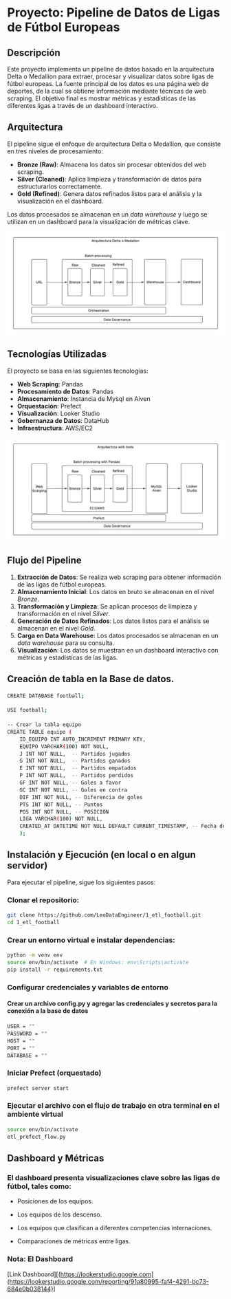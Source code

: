 # Proyecto: Pipeline de Datos de Ligas de Fútbol Europeas

## Descripción

Este proyecto implementa un pipeline de datos basado en la arquitectura Delta o Medallion para extraer, procesar y visualizar datos sobre ligas de fútbol europeas. La fuente principal de los datos es una página web de deportes, de la cual se obtiene información mediante técnicas de web scraping. El objetivo final es mostrar métricas y estadísticas de las diferentes ligas a través de un dashboard interactivo.

## Arquitectura

El pipeline sigue el enfoque de arquitectura Delta o Medallion, que consiste en tres niveles de procesamiento:

- **Bronze (Raw)**: Almacena los datos sin procesar obtenidos del web scraping.
- **Silver (Cleaned)**: Aplica limpieza y transformación de datos para estructurarlos correctamente.
- **Gold (Refined)**: Genera datos refinados listos para el análisis y la visualización en el dashboard.

Los datos procesados se almacenan en un *data warehouse* y luego se utilizan en un dashboard para la visualización de métricas clave.

![Texto alternativo](/imagen/Arq-Datos-Delta1.jpeg)


## Tecnologías Utilizadas

El proyecto se basa en las siguientes tecnologías:

- **Web Scraping**:  Pandas 
- **Procesamiento de Datos**: Pandas
- **Almacenamiento**: Instancia de Mysql en Aiven
- **Orquestación**: Prefect
- **Visualización**: Looker Studio
- **Gobernanza de Datos**: DataHub
- **Infraestructura**: AWS/EC2

![Texto alternativo](/imagen/Arq-Datos-Delta2.jpeg)
## Flujo del Pipeline

1. **Extracción de Datos**: Se realiza web scraping para obtener información de las ligas de fútbol europeas.
2. **Almacenamiento Inicial**: Los datos en bruto se almacenan en el nivel *Bronze*.
3. **Transformación y Limpieza**: Se aplican procesos de limpieza y transformación en el nivel *Silver*.
4. **Generación de Datos Refinados**: Los datos listos para el análisis se almacenan en el nivel *Gold*.
5. **Carga en Data Warehouse**: Los datos procesados se almacenan en un *data warehouse* para su consulta.
6. **Visualización**: Los datos se muestran en un dashboard interactivo con métricas y estadísticas de las ligas.


## Creación de tabla en la Base de datos.

```bash
CREATE DATABASE football;

USE football;

-- Crear la tabla equipo
CREATE TABLE equipo (
    ID_EQUIPO INT AUTO_INCREMENT PRIMARY KEY,
    EQUIPO VARCHAR(100) NOT NULL,
    J INT NOT NULL,  -- Partidos jugados
    G INT NOT NULL,  -- Partidos ganados
    E INT NOT NULL,  -- Partidos empatados
    P INT NOT NULL,  -- Partidos perdidos
    GF INT NOT NULL, -- Goles a favor
    GC INT NOT NULL, -- Goles en contra
    DIF INT NOT NULL, -- Diferencia de goles
    PTS INT NOT NULL, -- Puntos
    POS INT NOT NULL, -- POSICION
    LIGA VARCHAR(100) NOT NULL, 
    CREATED_AT DATETIME NOT NULL DEFAULT CURRENT_TIMESTAMP, -- Fecha de registro
    );
```

## Instalación y Ejecución (en local o en algun servidor)

Para ejecutar el pipeline, sigue los siguientes pasos:

### Clonar el repositorio:

```bash
git clone https://github.com/LeoDataEngineer/1_etl_football.git
cd 1_etl_football
```
### Crear un entorno virtual e instalar dependencias:

```bash
python -m venv env
source env/bin/activate  # En Windows: env\Scripts\activate
pip install -r requirements.txt
```
### Configurar credenciales y variables de entorno
#### Crear un archivo config.py y agregar las credenciales y secretos para la conexión a la base de datos

```bash
USER = ""         
PASSWORD = ""  
HOST = ""    
PORT = ""        
DATABASE = ""
```

### Iniciar Prefect (orquestado)
```bash
prefect server start
```
### Ejecutar el archivo con el flujo de trabajo en otra terminal en el ambiente virtual 
```bash
source env/bin/activate
etl_prefect_flow.py
```

## Dashboard y Métricas
### El dashboard presenta visualizaciones clave sobre las ligas de fútbol, tales como:

- Posiciones de los equipos.

- Los equipos de los descenso.

- Los equipos que clasifican a diferentes competencias internaciones.

- Comparaciones de métricas entre ligas.

### Nota: El Dashboard
[Link Dashboard][(https://lookerstudio.google.com](https://lookerstudio.google.com/reporting/91a80995-faf4-4291-bc73-684e0b038144)]

